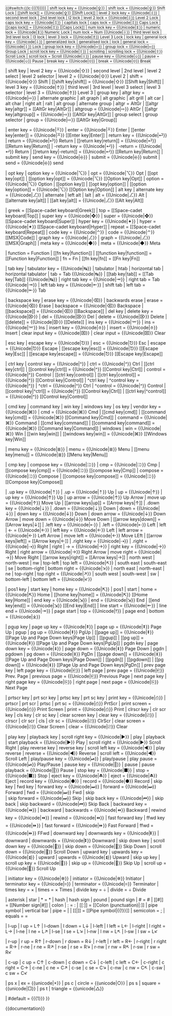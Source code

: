 <kbd class="keyboard-key nowrap" style="border: 1px solid #aaa; {{border-radius|0.2em}} {{box-shadow|0.1em|0.2em|0.2em|#ddd}} background-color: #f9f9f9; {{linear-gradient|top|#eee, #f9f9f9, #eee}} padding: 0.1em 0.3em; font-family: inherit; font-size: 0.85em;">{{#switch:{{lc:{{{1}}}}}
| shift lock key      = {{Unicode|⇪}}
| shift lock          = {{Unicode|⇪}} Shift Lock
| [[shift lock]]      = {{Unicode|⇪}} [[Shift Lock]]
| level 2 lock key    = {{Unicode|⇫}}
| second level lock | 2nd level lock | l2 lock
| level 2 lock        = {{Unicode|⇫}} Level 2 Lock
| caps lock key       = {{Unicode|⇬}}
| capitals lock
| caps lock           = {{Unicode|⇬}} Caps Lock
| [[caps lock]]       = {{Unicode|⇬}} [[Caps Lock]]
| num lock key        = {{Unicode|⇭}}
| numeric lock        = {{Unicode|⇭}} Numeric Lock
| num lock            = Num {{Unicode|⇩}}
| third level lock | 3rd level lock | l3 lock
| level 3 lock        = {{Unicode|⇯}} Level 3 Lock
| lock key | general lock key = {{Unicode|⇩}}
| generalized lock | generalised lock
| lock | general lock = {{Unicode|⇩}} Lock
| group lock key      = {{Unicode|⇰}}
| group lock          = {{Unicode|⇰}} Group Lock
| scroll lock key     = {{Unicode|⇳}}
| scrolling
| scrolling lock      = {{Unicode|⇳}} Scroll Lock
| scroll lock         = Scroll {{Unicode|⇩}}
| pause key           = {{Unicode|⎉}}
| pause               = {{Unicode|⎉}} Pause
| break key           = {{Unicode|⎊}}
| break               = {{Unicode|⎊}} Break
<!--
sleep ☾, hibernate, power
| sysrq | sysreq
| system request      = 
-->
<!-- level and group switching, modifiers -->
| shift key | level 2 key = {{Unicode|⇧}}
| second level | 2nd level
| level 2 select | level 2 selector 
| level 2                 = {{Unicode|⇧}} Level 2
| shift                   = {{Unicode|⇧}} Shift
| [[shift key|shift]]     = {{Unicode|⇧}} [[Shift key|Shift]]
| level 3 key             = {{Unicode|⇮}}
| third level | 3rd level
| level 3 select | level 3 selector
| level 3                 = {{Unicode|⇮}} Level 3
| group key | altgr key   = {{Unicode|⇨}}
| alternate graphic | alt graph | alt graphic | alt grill 
| alt car | alt char | right alt | ralt
| alt group | alternate group
| altgr                   = AltGr
| [[altgr key|altgr]]     = [[AltGr key|AltGr]]
| altgroup                = {{Unicode|⇨}} AltGr
| [[altgr key|altgroup]]  = {{Unicode|⇨}} [[AltGr key|AltGr]]
| group select | group selector
| group                   = {{Unicode|⇨}} [[AltGr key|Group]]
<!-- Enter and Return -->
| enter key               = {{Unicode|⌅}}
| enter                   = {{Unicode|⌅}} Enter
| [[enter key|enter]]     = {{Unicode|⌅}} [[Enter key|Enter]]
| return key              = {{Unicode|⏎}}
| return                  = {{Unicode|⏎}} Return
| [[return key|return]]   = {{Unicode|⏎}} [[Return key|Return]]
| -return key             = {{Unicode|↵}}
| -return                 = {{Unicode|↵}} Return
| [[return key|-return]]  = {{Unicode|↵}} [[Return key|Return]]
| submit key | send key   = {{Unicode|⎆}}
| submit                  = {{Unicode|⎆}} submit
| send                    = {{Unicode|⎆}} send
<!-- Option and Alt -->
| opt key | option key    = {{Unicode|⌥}}
| opt                     = {{Unicode|⌥}} Opt
| [[opt key|opt]]
| [[option key|opt]]      = {{Unicode|⌥}} [[Option key|Opt]]
| option                  = {{Unicode|⌥}} Option
| [[option key]]
| [[opt key|option]]
| [[option key|option]]   = {{Unicode|⌥}} [[Option key|Option]]
| alt key | alternate key = {{Unicode|⎇}}
| alternate | left alt | lalt
| alt                     = {{Unicode|⎇}} Alt
| [[alternate key|alt]] 
| [[alt key|alt]]         = {{Unicode|⎇}} [[Alt key|Alt]]
<!-- Pre-IBM keys -->
| greek               = [[Space-cadet keyboard|Greek]]
| top                 = [[Space-cadet keyboard|Top]]
| super key           = {{Unicode|❖}}
| super               = {{Unicode|❖}} [[Space-cadet keyboard|Super]]
| hyper key           = {{Unicode|✦}}
| hyper               = {{Unicode|✦}} [[Space-cadet keyboard|Hyper]]
| repeat              = [[Space-cadet keyboard|Repeat]]
| code key            = {{Unicode|⌃}}
| code                = {{Unicode|⌃}} [[MSX|Code]]
| graph key           = {{Unicode|⎇}}
| graph               = {{Unicode|⎇}} [[MSX|Graph]]
| meta key            = {{Unicode|◆}}
| meta                = {{Unicode|◆}} Meta
<!-- Laptop keys -->
| function                  = Function
| [[fn key|function]]
| [[function key|function]] = [[Function key|Function]]
| fn                        = Fn
| [[fn key|fn]]             = [[Fn key|Fn]]
<!-- tab -->
| tab key | tabulator key = {{Unicode|↹}}
| tabulator | htab | horizontal tab | horizontal tabulator
| tab                     = Tab {{Unicode|↹}}
| [[tab key|tab]]         = [[Tab key|Tab]] {{Unicode|↹}}
| right tab key           = {{Unicode|⇥}}
| right tab               = Tab {{Unicode|⇥}}
| left tab key            = {{Unicode|⇤}}
| shift tab
| left tab                = {{Unicode|⇤}} Tab
<!-- deleting and erasing -->
| backspace key | erase key = {{Unicode|⌫}}
| backwards erase | erase = {{Unicode|⌫}} Erase
| backspace               = {{Unicode|⌫}} Backspace
| [[backspace]]           = {{Unicode|⌫}} [[Backspace]]
| del key | delete key    = {{Unicode|⌦}}
| del                     = {{Unicode|⌦}} Del
| delete                  = {{Unicode|⌦}} Delete
| [[delete]]              = {{Unicode|⌦}} [[Delete]]
| ins key                 = {{Unicode|⌤}}
| ins                     = {{Unicode|⌤}} Ins
| insert key              = {{Unicode|⎀}}
| insert                  = {{Unicode|⎀}} Insert
| clear input key         = {{Unicode|⌧}}
| clear input             = {{Unicode|⌧}} Clear
<!-- Escape -->
| esc key | escape key    = {{Unicode|⎋}}
| esc                     = {{Unicode|⎋}} Esc
| escape                  = {{Unicode|⎋}} Escape
| [[escape key|esc]]      = {{Unicode|⎋}} [[Escape key|Esc]]
| [[escape key|escape]]   = {{Unicode|⎋}} [[Escape key|Escape]]
<!-- Control (symbol either ISO {{Unicode|⎈}} or Apple {{Unicode|⌃}})  -->
<!-- Added use of ⌃ everywhere — IBM/MSFT use it too -->
| ctrl key | control key   = {{Unicode|^}}
| ctrl                     = {{Unicode|^}} Ctrl
| [[ctrl key|ctrl]]
| [[control key|ctrl]]     = {{Unicode|^}} [[Control key|Ctrl]]
| control                  = {{Unicode|^}} Control
| [[ctrl key|control]]
| [[ctrl key|control]]     = {{Unicode|^}} [[Control key|Control]]
| ^ctrl key | ^control key = {{Unicode|^}}
| ^ctrl                    = {{Unicode|^}} Ctrl
| ^control                 = {{Unicode|^}} Control
| [[control key|^ctrl]]    = {{Unicode|^}} [[Control key|Ctrl]]
| [[ctrl key|^control]]    = {{Unicode|^}} [[Control key|Control]]
<!-- Vendor keys, Command (⊞ used to be used for the Windows logo)-->
| cmd key | command key 
| win key | windows key 
| os key | vendor key     = {{Unicode|⌘}}
| cmd                     = {{Unicode|⌘}} Cmd
| [[cmd key|cmd]]
| [[command key|cmd]]     = {{Unicode|⌘}} [[Command key|Cmd]]
| command                 = {{Unicode|⌘}} Command
| [[cmd key|command]]
| [[command key|command]] = {{Unicode|⌘}} [[Command key|Command]]
| windows
| win                     = {{Unicode|⌘}} Win
| [[win key|win]]
| [[windows key|win]]     = {{Unicode|⌘}} [[Windows key|Win]]
<!--▤-->
| menu key                = {{Unicode|≣}}
| menu                    = {{Unicode|≣}} Menu
| [[menu key|menu]]       = {{Unicode|≣}} [[Menu key|Menu]]
<!-- Compose -->
| cmp key | compose key   = {{Unicode|⎄}}
| cmp                     = {{Unicode|⎄}} Cmp
| [[compose key|cmp]]     = {{Unicode|⎄}} [[compose key|Cmp]]
| compose                 = {{Unicode|⎄}} Compose
| [[compose key|compose]] = {{Unicode|⎄}} [[Compose key|Compose]]
<!-- arrow cursor movement -->
| .up key              = {{Unicode|⇡}}
| .up                  = {{Unicode|⇡}} Up
| up                   = {{Unicode|↑}}
| up key               = {{Unicode|↑}} Up
| up arrow             = {{Unicode|↑}} Up Arrow
| move up              = {{Unicode|↑}} Move Up
| [[arrow keys|up]]    = [[Arrow keys|↑]]
| .down key            = {{Unicode|⇣}}
| .down                = {{Unicode|⇣}} Down
| down                 = {{Unicode|↓}}
| down key             = {{Unicode|↓}} Down
| down arrow           = {{Unicode|↓}} Down Arrow
| move down            = {{Unicode|↓}} Move Down
| [[arrow keys|down]]  = [[Arrow keys|↓]]
| .left key            = {{Unicode|⇠}}
| .left                = {{Unicode|⇠}} Left
| left | <-            = {{Unicode|←}}
| left key             = {{Unicode|←}} Left
| left arrow           = {{Unicode|←}} Left Arrow
| move left            = {{Unicode|←}} Move LEft
| [[arrow keys|left]]  = [[Arrow keys|←]]
| .right key           = {{Unicode|⇢}}
| .right               = {{Unicode|⇢}} Right
| right | ->           = {{Unicode|→}}
| right key            = {{Unicode|→}} Right
| right arrow          = {{Unicode|→}} Right Arrow
| move right           = {{Unicode|→}} Move Right
| [[arrow keys|right]] = [[Arrow keys|→]]
| north west | north-west | nw
| top-left | top left         = {{Unicode|↖}}
| south east | south-east | se
| bottom-right | bottom right = {{Unicode|↘}}
| north east | north-east | ne
| top-right | top right       = {{Unicode|↗}}
| south west | south-west | sw
| bottom-left | bottom left   = {{Unicode|↙}}
<!--Home/End-->
| pos1 key | start key
| home key             = {{Unicode|⇱}}
| pos1 | start
| home                 = {{Unicode|⇱}} Home
| [[home key|home]]    = {{Unicode|⇱}} [[Home key|Home]]
| end key              = {{Unicode|⇲}}
| end                  = {{Unicode|⇲}} End
| [[end key|end]]      = {{Unicode|⇲}} [[End key|End]]
| line start           = {{Unicode|⇤}}
| line end             = {{Unicode|⇥}}
| page start | top     = {{Unicode|⤒}}
| page end | bottom    = {{Unicode|⤓}}
<!-- paged media -->
| pgup key | page up key   = {{Unicode|⇞}}
| page up                  = {{Unicode|⇞}} Page Up
| pgup | pg up             = {{Unicode|⇞}} PgUp
| [[page up]]              = {{Unicode|⇞}} [[Page Up and Page Down keys|Page Up]]
| [[pgup]] | [[pg up]]     = {{Unicode|⇞}} [[Page Up and Page Down keys|PgUp]]
| pgdn key | page down key = {{Unicode|⇟}}
| page down                = {{Unicode|⇟}} Page Down
| pgdn | pgdown | pg down  = {{Unicode|⇟}} PgDn
| [[page down]]            = {{Unicode|⇟}} [[Page Up and Page Down keys|Page Down]]
| [[pgdn]] | [[pgdown]] | [[pg down]] = {{Unicode|⇟}} [[Page Up and Page Down keys|PgDn]]
| prev page key | left page key = {{Unicode|⎗}}
| left page | prev page    = {{Unicode|⎗}} Prev. Page
| previous page            = {{Unicode|⎗}} Previous Page
| next page key | right page key = {{Unicode|⎘}}
| right page | next page   = {{Unicode|⎘}} Next Page
<!-- screen, note “clear input” ⌧ -->
| prtscr key | prt scr key | prtsc key | prt sc key
| print key                = {{Unicode|⎙}}
| prtscr | prt scr | prtsc | prt sc = {{Unicode|⎙}} PrtScr
| print screen             = {{Unicode|⎙}} Print Screen
| print                    = {{Unicode|⎙}} Print
| clrscr key | clr scr key | cls key | clr sc key
| clear screen key | clear key = {{Unicode|⎚}}
| clrscr | clr scr | cls | clr sc = {{Unicode|⎚}} ClrScr
| clear screen             = {{Unicode|⎚}} Clear Screen
| clear                    = {{Unicode|⎚}} Clear
<!-- multimedia control; possible inconsistencies -->
| play key | playback key 
| scroll right key             = {{Unicode|▶}} 
| play | playback | start playback = {{Unicode|▶}} Play
| scroll right                 = {{Unicode|▶}} Scroll Right
| play reverse key | reverse key 
| scroll left key              = {{Unicode|◀}}
| play reverse | reverse       = {{Unicode|◀}} Reverse
| scroll left                  = {{Unicode|◀}} Scroll Left
| play/pause key               = {{Unicode|⏯}} 
| play/pause | play pause      = {{Unicode|⏯}} Play/Pause
| pause key                    = {{Unicode|‖}}
| pause | pause playback       = {{Unicode|‖}} Pause
| stop key                     = {{Unicode|■}} <!--◼-->
| stop                         = {{Unicode|■}} Stop
| eject key                    = {{Unicode|⏏}}
| eject                        = {{Unicode|⏏}} Eject
| record key                   = {{Unicode|●}}
| record                       = {{Unicode|●}} Record <!--🔴-->
| skip key | fwd key | forward key = {{Unicode|⏭}}
| forward                      = {{Unicode|⏭}} Forward
| fwd                          = {{Unicode|⏭}} Fwd
| skip                 
| skip forward                 = {{Unicode|⏭}} Skip
| skip back key                = {{Unicode|⏮}}
| skip back | skip backward    = {{Unicode|⏮}} Skip Back
| backward key                 = {{Unicode|⏪}} 
| backward | backwards         = {{Unicode|⏪}} Backward
| rewind key                   = {{Unicode|⏪}}
| rewind                       = {{Unicode|⏪}} 
| fast forward key | ffwd key  = {{Unicode|⏩}} 
| fast forward                 = {{Unicode|⏩}} Fast Forward
| ffwd                         = {{Unicode|⏩}} FFwd
| downward key | downwards key = {{Unicode|⏬}}
| downward | downwards         = {{Unicode|⏬}} Downward
| skip down key | scroll down key = {{Unicode|🔽}}
| skip down                    = {{Unicode|🔽}} Skip Down
| scroll down                  = {{Unicode|🔽}} Scroll Down
| upward key | upwards key     = {{Unicode|⏫}}
| upward | upwards             = {{Unicode|⏫}} Upward
| skip up key | scroll up key  = {{Unicode|🔼}}
| skip up                      = {{Unicode|🔼}} Skip Up
| scroll up                    = {{Unicode|🔼}} Scroll Up
<!-- telephones and other telematic devices, also numpad -->
| initiator key       = {{Unicode|✲}}
| initiator           = {{Unicode|✲}} Initiator
| terminator key      = {{Unicode|⌗}}
| terminator          = {{Unicode|⌗}} Terminator
| times  key          = ×
| times               = × Times
| divide key          = ÷
| divide              = ÷ Divide
<!-- problematic characters -->
| asterisk | star
| *      = <nowiki>*</nowiki>
| hash | hash sign | pound | pound sign
| #      = <nowiki>#</nowiki>
| [[#]]  = [[Number sign|#]]
| colon
| :      = <nowiki>:</nowiki>
| [[:]]  = [[Colon (punctuation)|:]]
| pipe symbol | vertical bar
| pipe   = <nowiki>|</nowiki>
| [[|]]  = [[Pipe symbol|{{!}}]]
| semicolon = <nowiki>;</nowiki>
| equals = <nowiki>=</nowiki>
<!-- Left analog stick -->
| l-up
| l up     = L↑
| l-down
| l down   = L↓
| l-left
| l left   = L←
| l-right
| l right  = L→
| l-ne
| l ne     = L↗
| l-se
| l se     = L↘
| l-nw
| l nw     = L↖
| l-sw
| l sw     = L↙
<!-- Right analog stick -->
| r-up
| r up     = R↑
| r-down
| r down   = R↓
| r-left
| r left   = R←
| r-right
| r right  = R→
| r-ne
| r ne     = R↗
| r-se
| r se     = R↘
| r-nw
| r nw     = R↖
| r-sw
| r sw     = R↙
<!-- Nintendo 64 & GameCube -->
| c-up
| c up     = C↑
| c-down
| c down   = C↓
| c-left
| c left   = C←
| c-right
| c right  = C→
| c-ne
| c ne     = C↗
| c-se
| c se     = C↘
| c-nw
| c nw     = C↖
| c-sw
| c sw     = C↙
<!-- PlayStation -->
| ps x
| ex       = {{unicode|×}}
| ps c
| circle   = {{unicode|○}}
| ps s
| square   = {{unicode|□}}
| ps t
| triangle = {{unicode|△}}
<!-- default -->
| #default            = {{{1}}}
}}</kbd><noinclude>

{{documentation}}
<!-- Add categories and interwikis links to the /doc subpage, not here! -->
</noinclude>
